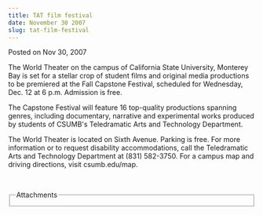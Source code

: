 ```yaml
---
title: TAT film festival
date: November 30 2007
slug: tat-film-festival
---
```





<span class="date">Posted on Nov 30, 2007    </span>
<p>The World Theater on the campus of California State University,
Monterey Bay is set for a stellar crop of student films and
original media productions to be premiered at the Fall Capstone
Festival, scheduled for Wednesday, Dec. 12 at 6 p.m. Admission is
free.</p>
<p>The Capstone Festival will feature 16 top-quality productions
spanning genres, including documentary, narrative and experimental
works produced by students of CSUMB&apos;s Teledramatic Arts and
Technology Department.</p>
<p>The World Theater is located on Sixth Avenue. Parking is free.
For more information or to request disability accommodations, call
the Teledramatic Arts and Technology Department at (831) 582-3750.
For a campus map and driving directions, visit csumb.edu/map.</p>
<p><br/></p>
<fieldset class="fieldgroup group-attachments">
<legend>Attachments</legend>
<div class="field field-type-emvideo field-field-attach-video">
<div class="field-items">
<div class="field-item odd">
<div class="emvideo emvideo-video emvideo-"/>
</div>
</div>
</div>
</fieldset>





